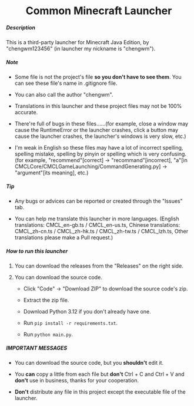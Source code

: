 <h1 align="center">Common Minecraft Launcher</h1>
<h5>Description</h5>

This is a third-party launcher for Minecraft Java Edition, by "chengwm123456" (in launcher my nickname is "chengwm").

<h5>Note</h5>

- Some file is not the project's file **so you don't have to see them**. You can see these file's name in .gitignore file.

- You can also call the author "chengwm".

- Translations in this launcher and these project files may not be 100% accurate.

- There're full of bugs in these files......(for example, close a window may cause the RuntimeError or the launcher crashes, click a button may cause the launcher crashes, the launcher's windows is very slow, etc.)

- I'm weak in English so these files may have a lot of incorrect spelling, spelling mistake, spelling by pinyin or spelling which is very confusing. (for example, "recommend"[correct] -> "recommand"[incorrect], "a"[in CMCLCore/CMCLGameLaunching/CommandGenerating.py] -> "argument"[its meaning], etc.)
  
<h5>Tip</h5>

- Any bugs or advices can be reported or created through the "Issues" tab.

- You can help me translate this launcher in more languages. (English translations: CMCL_en-gb.ts / CMCL_en-us.ts, Chinese translations: CMCL_zh-cn.ts / CMCL_zh-hk.ts / CMCL_zh-tw.ts / CMCL_lzh.ts, Other translations please make a Pull request.)
<h5>How to run this launcher</h5>

1. You can download the releases from the "Releases" on the right side.

2. You can download the source code.
   - Click "Code" -> "Download ZIP" to download the source code's zip.

   - Extract the zip file.

   - Download Python 3.12 if you don't already have one.

   - Run `pip install -r requirements.txt`.

   - Run `python main.py`.
   
<h5>IMPORTANT MESSAGES</h5>

- You can download the source code, but you **shouldn't** edit it.

- You **can** copy a little from each file but **don't** Ctrl + C and Ctrl + V and **don't** use in business, thanks for your cooperation.

- **Don't** distribute any file in this project except the executable file of the launcher.
